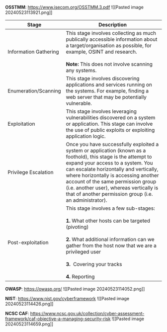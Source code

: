 
**OSSTMM**: https://www.isecom.org/OSSTMM.3.pdf
![[Pasted image 20240523113921.png]]

| **Stage**             | **Description**                                                                                                                                                                                                                                                                                                                                                                  |
| --------------------- | -------------------------------------------------------------------------------------------------------------------------------------------------------------------------------------------------------------------------------------------------------------------------------------------------------------------------------------------------------------------------------- |
| Information Gathering | This stage involves collecting as much publically accessible information about a target/organisation as possible, for example, OSINT and research.<br><br>**Note:** This does not involve scanning any systems.                                                                                                                                                                  |
| Enumeration/Scanning  | This stage involves discovering applications and services running on the systems. For example, finding a web server that may be potentially vulnerable.                                                                                                                                                                                                                          |
| Exploitation          | This stage involves leveraging vulnerabilities discovered on a system or application. This stage can involve the use of public exploits or exploiting application logic.                                                                                                                                                                                                         |
| Privilege Escalation  | Once you have successfully exploited a system or application (known as a foothold), this stage is the attempt to expand your access to a system. You can escalate horizontally and vertically, where horizontally is accessing another account of the same permission group (i.e. another user), whereas vertically is that of another permission group (i.e. an administrator). |
| Post-exploitation     | This stage involves a few sub-stages:  <br><br>**1.** What other hosts can be targeted (pivoting)<br><br>**2.** What additional information can we gather from the host now that we are a privileged user<br><br>**3.**  Covering your tracks<br><br>**4.** Reporting                                                                                                            |

**OWASP**: https://owasp.org/
![[Pasted image 20240523114052.png]]

**NIST**: https://www.nist.gov/cyberframework
![[Pasted image 20240523114426.png]]

**NCSC CAF**: https://www.ncsc.gov.uk/collection/cyber-assessment-framework/caf-objective-a-managing-security-risk
![[Pasted image 20240523114659.png]]